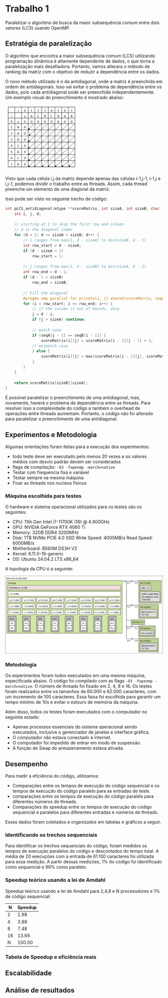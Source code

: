 # Trabalho 1

Paralelizar o algoritmo de busca da maior subsequência comum entre dois vetores (LCS) usando OpenMP.

## Estratégia de paralelização

O algoritmo que encontra a maior subsequência comum (LCS) utilizando programação dinâmica é altamente dependente de dados, o que torna a paralelização mais desafiadora. Portanto, vamos alterara o método de ranking da matriz com o objetivo de reduzir a dependência entre os dados.

O novo método utilizado é o da antidiagonal, onde a matriz é preenchida em ordem de antidiagonais. Isso vai evitar o problema de dependência entre os dados, pois cada antidiagonal pode ser preenchida independentemente. Um exemplo visual do preenchimento é mostrado abaixo:

![topologia](images/lcs_antidiagonal.png)

Visto que cada célula i,j da matriz depende apenas das células i-1,j-1, i-1,j e i,j-1, podemos dividir o trabalho entre as threads. Assim, cada thread preenche um elemento de uma diagonal da matriz.

Isso pode ser visto no seguinte trecho de código:

```c
int pLCS_antidiagonal(mtype **scoreMatrix, int sizeA, int sizeB, char *seqA, char *seqB) {
    int i, j, d;

    // starting at 2 to skip the first row and column
    // d is the diagonal index
    for (d = 2; d <= sizeA + sizeB; d++) {
        // i ranges from max(1, d - sizeA) to min(sizeB, d - 1)
        int row_start = d - sizeA;
        if (d - sizeA < 1) 
            row_start = 1;

        // j ranges from max(1, d - sizeB) to min(sizeA, d - 1)
        int row_end = d - 1;
        if (d - 1 > sizeB)
            row_end = sizeB;

        // Fill the diagonal
        #pragma omp parallel for private(i, j) shared(scoreMatrix, seqA, seqB)
        for (i = row_start; i <= row_end; i++) {
            // if the column is out of bounds, skip
            j = d - i;
            if (j > sizeA) continue;

            // match case
            if (seqA[j - 1] == seqB[i - 1]) {
                scoreMatrix[i][j] = scoreMatrix[i - 1][j - 1] + 1;
            // mismatch case
            } else {
                scoreMatrix[i][j] = max(scoreMatrix[i - 1][j], scoreMatrix[i][j - 1]);
            }
        }
    }

    return scoreMatrix[sizeB][sizeA];
}
```

É possível paralelizar o preenchimento de uma antidiagonal, mas, novamente, haverá o problema de dependência entre as threads. Para resolver isso a complexidade do código e também o overhead de operações entre threads aumentam. Portanto, o código não foi alterado para paralelizar o preenchimento de uma antidiagonal.

## Experimentos e Metodologia

Algumas orientações foram feitas para a execução dos experimentos:

- todo teste deve ser executado pelo menos 20 vezes e os valores médios com desvio padrão devem ser considerados
- flags de compilação: `-O3 -fopenmp -march=native`
- Testar com frequencia fixa e variável
- Testar sempre na mesma máquina
- Fixar as threads nos nucleos físicos

### Máquina escolhida para testes

O hardware e sistema operacional utilizados para os testes são os seguintes:

- CPU: 11th Gen Intel i7-11700K (16) @ 4.900GHz
- GPU: NVIDIA GeForce RTX 4060 Ti
- Memory: 32GB DDR4 3200MHz
- Disk: 1TB NVMe PCIE 4.0 SSD Write Speed: 4000MB/s Read Speed: 6000MB/s
- Motherboard: B560M DS3H V2
- Kernel: 6.11.0-19-generic
- OS: Ubuntu 24.04.2 LTS x86_64

A topologia da CPU é a seguinte:

![topologia](images/topology.png)

### Metodologia

Os experimentos foram todos executados em uma mesma máquina, especificada abaixo.
O código foi compilado com as flags `-O3 -fopenmp -march=native`.
O número de threads foi fixado em 2, 4, 8 e 16.
Os testes foram realizados entre os tamanhos de 60.000 e 62.000 caracteres, com um incremento de 100 caracteres. Essa faixa foi escolhida para garantir um tempo mínimo de 10s e evitar o estouro de memória da máquina.

Além disso, todos os testes foram executados com o computador no seguinte estado:

- Apenas processos essenciais do sistema operacional sendo executados, inclusive o gerenciador de janelas e interface gráfica.
- O computador não estava conectado à internet.
- O computador foi impedido de entrar em modo de suspensão.
- A função de Swap do armazenamento estava ativada.

## Desempenho

Para medir a eficiência do código, utilizamos:

- Comparações entre os tempos de execução do código sequencial e os tempos de execução do código paralelo para as entradas de teste.
- comparações entre os tempos de execução do código paralelo para diferentes números de threads.
- Comparações do speedup entre os tempos de execução do código sequencial e paralelos para diferentes entradas e números de threads.

Esses dados foram coletados e organizados em tabelas e gráficos a seguir.

### Identificando os trechos sequenciais

Para identificar os trechos sequenciais do código, foram medidos os tempos de execução paralelos do código e descontados do tempo total. A média de 20 execuções com a entrada de 61.100 caracteres foi utilizada para essa medição.
A partir dessas medições, 1% do código foi identificado como sequencial e 99% como paralelo.

### Speedup teórico usando a lei de Amdahl

Speedup teórico usando a lei de Amdahl para 2,4,8 e N processdores e 1% de código sequencial:

|  N  | Speedup |
|-----|---------|
|  2  |   1.98  |
|  4  |   3.88  |
|  8  |   7.48  |
| 16  |  13.66  |
| N   | 100.00  |

### Tabela de Speedup e eficiência reais

## Escalabilidade

## Análise de resultados
